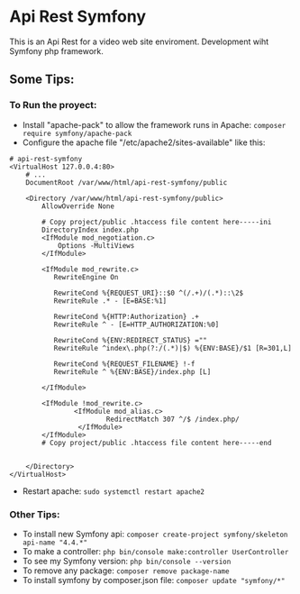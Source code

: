 # Api Rest Symfony
This is an Api Rest for a video web site enviroment. Development wiht Symfony php framework.

## Some Tips:
### To Run the proyect:
* Install "apache-pack" to allow the framework runs in Apache: `composer require symfony/apache-pack`
* Configure the apache file "/etc/apache2/sites-available" like this:
```   
# api-rest-symfony
<VirtualHost 127.0.0.4:80>
    # ...
    DocumentRoot /var/www/html/api-rest-symfony/public

    <Directory /var/www/html/api-rest-symfony/public>
        AllowOverride None

        # Copy project/public .htaccess file content here-----ini
        DirectoryIndex index.php
        <IfModule mod_negotiation.c>
            Options -MultiViews
        </IfModule>

        <IfModule mod_rewrite.c>
           RewriteEngine On

           RewriteCond %{REQUEST_URI}::$0 ^(/.+)/(.*)::\2$
           RewriteRule .* - [E=BASE:%1]

           RewriteCond %{HTTP:Authorization} .+
           RewriteRule ^ - [E=HTTP_AUTHORIZATION:%0]

           RewriteCond %{ENV:REDIRECT_STATUS} =""
           RewriteRule ^index\.php(?:/(.*)|$) %{ENV:BASE}/$1 [R=301,L]

           RewriteCond %{REQUEST_FILENAME} !-f
           RewriteRule ^ %{ENV:BASE}/index.php [L]

        </IfModule>

        <IfModule !mod_rewrite.c>
                <IfModule mod_alias.c>
                        RedirectMatch 307 ^/$ /index.php/
                 </IfModule>
        </IfModule>
        # Copy project/public .htaccess file content here-----end
        

    </Directory>
</VirtualHost>
```
* Restart apache: `sudo systemctl restart apache2`

### Other Tips:
* To install new Symfony api: `composer create-project symfony/skeleton api-name "4.4.*"`
* To make a controller: `php bin/console make:controller UserController`
* To see my Symfony version: `php bin/console --version`
* To remove any package: `composer remove package-name`
* To install symfony by composer.json file: `composer update "symfony/*"`